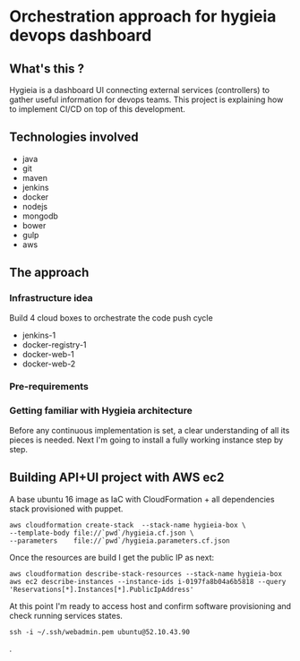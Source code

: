 # Orchestration approach for hygieia devops dashboard

## What's this ?

Hygieia is a dashboard UI connecting external services (controllers) to gather useful information for devops teams. This project is explaining how to implement CI/CD on top of this development.

## Technologies involved

* java
* git
* maven
* jenkins
* docker
* nodejs
* mongodb
* bower
* gulp
* aws

## The approach

### Infrastructure idea

Build 4 cloud boxes to orchestrate the code push cycle

* jenkins-1
* docker-registry-1
* docker-web-1
* docker-web-2

### Pre-requirements

### Getting familiar with Hygieia architecture

Before any continuous implementation is set, a clear understanding of all its pieces is needed. Next I'm going to install a fully working instance step by step.

## Building API+UI project with AWS ec2

A base ubuntu 16 image as IaC with CloudFormation + all dependencies stack provisioned with puppet.

    aws cloudformation create-stack  --stack-name hygieia-box \
    --template-body file://`pwd`/hygieia.cf.json \
    --parameters    file://`pwd`/hygieia.parameters.cf.json

Once the resources are build I get the public IP as next:

    aws cloudformation describe-stack-resources --stack-name hygieia-box
    aws ec2 describe-instances --instance-ids i-0197fa8b04a6b5818 --query 'Reservations[*].Instances[*].PublicIpAddress'

At this point I'm ready to access host and confirm software provisioning and check running services states.

    ssh -i ~/.ssh/webadmin.pem ubuntu@52.10.43.90

.





